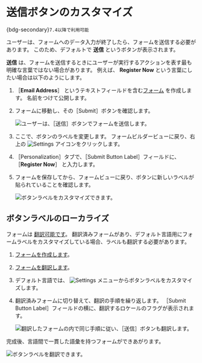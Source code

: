 # 送信ボタンのカスタマイズ

{bdg-secondary}`7.4以降で利用可能`

ユーザーは、フォームへのデータ入力が終了したら、フォームを送信する必要があります。 このため、デフォルトで **送信** というボタンが表示されます。

**送信** は、フォームを送信するときにユーザーが実行するアクションを表す最も明確な言葉ではない場合があります。 例えば、 **Register Now** という言葉にしたい場合は以下のようにします。

1. ［**Email Address**］ というテキストフィールドを含む[フォーム](./creating-forms.md) を作成します。 名前をつけて公開します。

1. フォームに移動し、その［Submit］ボタンを確認します。

   ![ユーザーは、［送信］ボタンでフォームを送信します。](./customizing-the-submit-button/images/02.png)

1. ここで、ボタンのラベルを変更します。 フォームビルダービューに戻り、右上の ![Settings](../../../images/icon-settings.png) アイコンをクリックします。

1. ［Personalization］タブで、［Submit Button Label］フィールドに、 ［**Register Now**］ と入力します。

1. フォームを保存してから、フォームビューに戻り、ボタンに新しいラベルが貼られていることを確認します。

   ![ボタンラベルをカスタマイズできます。](./customizing-the-submit-button/images/01.png)

## ボタンラベルのローカライズ

フォームは [翻訳可能です](./translating-forms.md)。 翻訳済みフォームがあり、デフォルト言語用にフォームラベルをカスタマイズしている場合、ラベルも翻訳する必要があります。

1. [フォームを作成します](./creating-forms.md)。
1. [フォームを翻訳します](./translating-forms.md)。
1. デフォルト言語では、 ![Settings](../../../images/icon-settings.png) メニューからボタンラベルをカスタマイズします。
1. 翻訳済みフォームに切り替えて、翻訳の手順を繰り返します。 ［Submit Button Label］フィールドの横に、翻訳するロケールのフラグが表示されます。

   ![翻訳したフォームの内で同じ手順に従い、［送信］ボタンも翻訳します。](./customizing-the-submit-button/images/03.png)

完成後、言語間で一貫した語彙を持つフォームができあがります。

![ボタンラベルを翻訳できます。](./customizing-the-submit-button/images/04.png)


